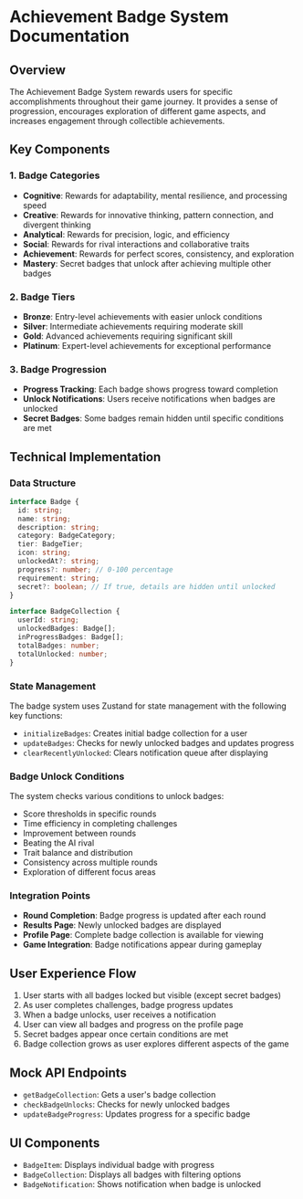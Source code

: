 # Achievement Badge System Documentation

## Overview
The Achievement Badge System rewards users for specific accomplishments throughout their game journey. It provides a sense of progression, encourages exploration of different game aspects, and increases engagement through collectible achievements.

## Key Components

### 1. Badge Categories
- **Cognitive**: Rewards for adaptability, mental resilience, and processing speed
- **Creative**: Rewards for innovative thinking, pattern connection, and divergent thinking
- **Analytical**: Rewards for precision, logic, and efficiency
- **Social**: Rewards for rival interactions and collaborative traits
- **Achievement**: Rewards for perfect scores, consistency, and exploration
- **Mastery**: Secret badges that unlock after achieving multiple other badges

### 2. Badge Tiers
- **Bronze**: Entry-level achievements with easier unlock conditions
- **Silver**: Intermediate achievements requiring moderate skill
- **Gold**: Advanced achievements requiring significant skill
- **Platinum**: Expert-level achievements for exceptional performance

### 3. Badge Progression
- **Progress Tracking**: Each badge shows progress toward completion
- **Unlock Notifications**: Users receive notifications when badges are unlocked
- **Secret Badges**: Some badges remain hidden until specific conditions are met

## Technical Implementation

### Data Structure
```typescript
interface Badge {
  id: string;
  name: string;
  description: string;
  category: BadgeCategory;
  tier: BadgeTier;
  icon: string;
  unlockedAt?: string;
  progress?: number; // 0-100 percentage
  requirement: string;
  secret?: boolean; // If true, details are hidden until unlocked
}

interface BadgeCollection {
  userId: string;
  unlockedBadges: Badge[];
  inProgressBadges: Badge[];
  totalBadges: number;
  totalUnlocked: number;
}
```

### State Management
The badge system uses Zustand for state management with the following key functions:
- `initializeBadges`: Creates initial badge collection for a user
- `updateBadges`: Checks for newly unlocked badges and updates progress
- `clearRecentlyUnlocked`: Clears notification queue after displaying

### Badge Unlock Conditions
The system checks various conditions to unlock badges:
- Score thresholds in specific rounds
- Time efficiency in completing challenges
- Improvement between rounds
- Beating the AI rival
- Trait balance and distribution
- Consistency across multiple rounds
- Exploration of different focus areas

### Integration Points
- **Round Completion**: Badge progress is updated after each round
- **Results Page**: Newly unlocked badges are displayed
- **Profile Page**: Complete badge collection is available for viewing
- **Game Integration**: Badge notifications appear during gameplay

## User Experience Flow
1. User starts with all badges locked but visible (except secret badges)
2. As user completes challenges, badge progress updates
3. When a badge unlocks, user receives a notification
4. User can view all badges and progress on the profile page
5. Secret badges appear once certain conditions are met
6. Badge collection grows as user explores different aspects of the game

## Mock API Endpoints
- `getBadgeCollection`: Gets a user's badge collection
- `checkBadgeUnlocks`: Checks for newly unlocked badges
- `updateBadgeProgress`: Updates progress for a specific badge

## UI Components
- `BadgeItem`: Displays individual badge with progress
- `BadgeCollection`: Displays all badges with filtering options
- `BadgeNotification`: Shows notification when badge is unlocked
